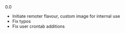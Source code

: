 0.0

* Initiate remoter flavour, custom image for internal use
* Fix typos
* Fix user crontab additions